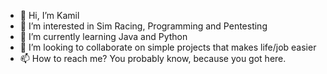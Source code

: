 - 👋 Hi, I’m Kamil
- 👀 I’m interested in Sim Racing, Programming and Pentesting
- 🌱 I’m currently learning Java and Python
- 💞️ I’m looking to collaborate on simple projects that makes life/job easier
- 📫 How to reach me? You probably know, because you got here.
